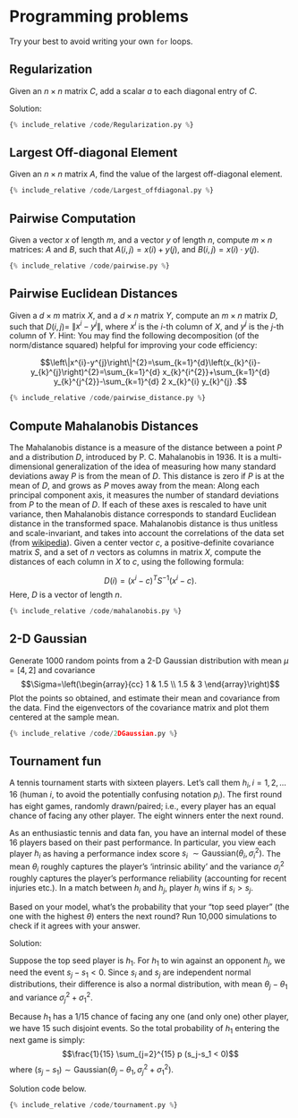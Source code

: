 # Programming problems

Try your best to avoid writing your own `for` loops.

## Regularization

Given an $n \times n$ matrix $C$, add a scalar $a$ to each diagonal
entry of $C$.

Solution:

```py
{% include_relative /code/Regularization.py %}
```


## Largest Off-diagonal Element

Given an $n \times n$ matrix $A$, find the value of the largest
off-diagonal element.

```py
{% include_relative /code/Largest_offdiagonal.py %}
```


## Pairwise Computation

Given a vector $x$ of length $m$, and a vector $y$ of length $n$,
compute $m \times n$ matrices: $A$ and $B$, such that
$A(i, j)=x(i)+y(j)$, and $B(i, j)=x(i) \cdot y(j)$.

```py
{% include_relative /code/pairwise.py %}
```

## Pairwise Euclidean Distances

Given a $d \times m$ matrix $X$, and a $d \times n$ matrix $Y$, compute an $m \times n$ matrix $D$, such that $D(i, j)=$ $\left\|x^{i}-y^{j}\right\|$, where $x^{i}$ is the $i$-th column of $X$, and $y^{j}$ is the $j$-th column of $Y$. Hint: You may find the following decomposition (of the norm/distance squared) helpful for improving your code efficiency:

$$\left\|x^{i}-y^{j}\right\|^{2}=\sum_{k=1}^{d}\left(x_{k}^{i}-y_{k}^{j}\right)^{2}=\sum_{k=1}^{d} x_{k}^{i^{2}}+\sum_{k=1}^{d} y_{k}^{j^{2}}-\sum_{k=1}^{d} 2 x_{k}^{i} y_{k}^{j} .$$

```py
{% include_relative /code/pairwise_distance.py %}
```


## Compute Mahalanobis Distances

The Mahalanobis distance is a measure of the distance between a point
$P$ and a distribution $D$, introduced by P. C. Mahalanobis in 1936. It
is a multi-dimensional generalization of the idea of measuring how many
standard deviations away ${P}$ is from the mean of ${D}$. This distance
is zero if ${P}$ is at the mean of ${D}$, and grows as ${P}$ moves away
from the mean: Along each principal component axis, it measures the
number of standard deviations from ${P}$ to the mean of ${D}$. If each
of these axes is rescaled to have unit variance, then Mahalanobis
distance corresponds to standard Euclidean distance in the transformed
space. Mahalanobis distance is thus unitless and scale-invariant, and
takes into account the correlations of the data set (from
[wikipedia](http://en.wikipedia.org/wiki/Mahalanobis_distance)). Given a center
vector $c$, a positive-definite covariance matrix $S$, and a set of $n$
vectors as columns in matrix $X$, compute the distances of each column
in $X$ to $c$, using the following formula:

$$D(i)=\left(x^{i}-c\right)^{T} S^{-1}\left(x^{i}-c\right) .$$Here, $D$
is a vector of length $n$.

```py
{% include_relative /code/mahalanobis.py %}
```

## 2-D Gaussian

Generate 1000 random points from a 2-D Gaussian distribution with mean
$\mu=[4,2]$ and covariance $$\Sigma=\left(\begin{array}{cc}
        1   & 1.5 \\
        1.5 & 3
    \end{array}\right)$$Plot the points so obtained, and estimate their
mean and covariance from the data. Find the eigenvectors of the
covariance matrix and plot them centered at the sample mean.


```py
{% include_relative /code/2DGaussian.py %}
```



## Tournament fun

A tennis tournament starts with sixteen players. Let’s call them
$h_i, i=1,2, \dots 16$ (human $i$, to avoid the potentially confusing
notation $p_i$). The first round has eight games, randomly drawn/paired;
i.e., every player has an equal chance of facing any other player. The
eight winners enter the next round.

As an enthusiastic tennis and data fan, you have an internal model of
these 16 players based on their past performance. In particular, you
view each player $h_i$ as having a performance index score
$s_i ~ \sim \text{Gaussian}(\theta_i, \sigma_i^2).$ The mean $\theta_i$
roughly captures the player’s ‘intrinsic ability’ and the variance
$\sigma_i^2$ roughly captures the player’s performance reliability
(accounting for recent injuries etc.). In a match between $h_i$ and
$h_j$, player $h_i$ wins if $s_i>s_j$.

Based on your model, what’s the probability that your “top seed player”
(the one with the highest $\theta$) enters the next round? Run 10,000
simulations to check if it agrees with your answer.


Solution:

Suppose the top seed player is $h_1$. For $h_1$ to win against an
opponent $h_j$, we need the event $s_j-s_1 < 0$. Since $s_i$ and $s_j$
are independent normal distributions, their difference is also a normal
distribution, with mean $\theta_j - \theta_1$ and variance
$\sigma_j^2 + \sigma_1^2.$

Because $h_1$ has a $1/15$ chance of facing any one (and only one) other
player, we have 15 such disjoint events. So the total probability of
$h_1$ entering the next game is simply:
$$\frac{1}{15} \sum_{j=2}^{15} p (s_j-s_1 < 0)$$ where
$(s_j-s_1) \sim \text{Gaussian}(\theta_j- \theta_1, \sigma_j^2 + \sigma_1^2).$


Solution code below.
```py
{% include_relative /code/tournament.py %}
```